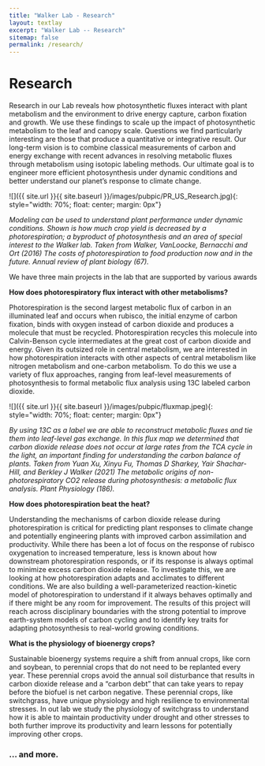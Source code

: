 ```yaml
---
title: "Walker Lab - Research"
layout: textlay
excerpt: "Walker Lab -- Research"
sitemap: false
permalink: /research/
---
```


# Research

Research in our Lab reveals how photosynthetic fluxes interact with plant metabolism and the environment to drive energy capture, carbon fixation and growth. We use these findings to scale up the impact of photosynthetic metabolism to the leaf and canopy scale. Questions we find particularly interesting are those that produce a quantitative or integrative result. Our long-term vision is to combine classical measurements of carbon and energy exchange with recent advances in resolving metabolic fluxes through metabolism using isotopic labeling methods. Our ultimate goal is to engineer more efficient photosynthesis under dynamic conditions and better understand our planet’s response to climate change.

![]({{ site.url }}{{ site.baseurl }}/images/pubpic/PR_US_Research.jpg){: style="width: 70%; float: center; margin: 0px"}

<em>Modeling can be used to understand plant performance under dynamic conditions. Shown is how much crop yield is decreased by a photorespiration; a byproduct of photosynthesis and an area of special interest to the Walker lab.
Taken from Walker, VanLoocke, Bernacchi and Ort (2016) The costs of photorespiration to food production now and in the future. Annual review of plant biology (67).</em>

We have three main projects in the lab that are supported by various awards

**How does photorespiratory flux interact with other metabolisms?** 

Photorespiration is the second largest metabolic flux of carbon in an illuminated leaf and occurs when rubisco, the initial enzyme of carbon fixation, binds with oxygen instead of carbon dioxide and produces a molecule that must be recycled. Photorespiration recycles this molecule into Calvin-Benson cycle intermediates at the great cost of carbon dioxide and energy. Given its outsized role in central metabolism, we are interested in how photorespiration interacts with other aspects of central metabolism like nitrogen metabolism and one-carbon metabolism. To do this we use a variety of flux approaches, ranging from leaf-level measurements of photosynthesis to formal metabolic flux analysis using 13C labeled carbon dioxide.

![]({{ site.url }}{{ site.baseurl }}/images/pubpic/fluxmap.jpeg){: style="width: 70%; float: center; margin: 0px"}

<em>By using 13C as a label we are able to reconstruct metabolic fluxes and tie them into leaf-level gas exchange. In this flux map we determined that carbon dioxide release does not occur at large rates from the TCA cycle in the light, an important finding for understanding the carbon balance of plants.
Taken from Yuan Xu, Xinyu Fu, Thomas D Sharkey, Yair Shachar-Hill, and Berkley J Walker (2021) The metabolic origins of non-photorespiratory CO2 release during photosynthesis: a metabolic flux analysis. Plant Physiology (186).</em>


**How does photorespiration beat the heat?** 

Understanding the mechanisms of carbon dioxide release during photorespiration is critical for predicting plant responses to climate change and potentially engineering plants with improved carbon assimilation and productivity. While there has been a lot of focus on the response of rubisco oxygenation to increased temperature, less is known about how downstream photorespiration responds, or if its response is always optimal to minimize excess carbon dioxide release. To investigate this, we are looking at how photorespiration adapts and acclimates to different conditions. We are also building a well-parameterized reaction-kinetic model of photorespiration to understand if it always behaves optimally and if there might be any room for improvement. The results of this project will reach across disciplinary boundaries with the strong potential to improve earth-system models of carbon cycling and to identify key traits for adapting photosynthesis to real-world growing conditions.

**What is the physiology of bioenergy crops?** 

Sustainable bioenergy systems require a shift from annual crops, like corn and soybean, to perennial crops that do not need to be replanted every year. These perennial crops avoid the annual soil disturbance that results in carbon dioxide release and a “carbon debt” that can take years to repay before the biofuel is net carbon negative. These perennial crops, like switchgrass, have unique physiology and high resilience to environmental stresses. In out lab we study the physiology of switchgrass to understand how it is able to maintain productivity under drought and other stresses to both further improve its productivity and learn lessons for potentially improving other crops.

### ... and more.
